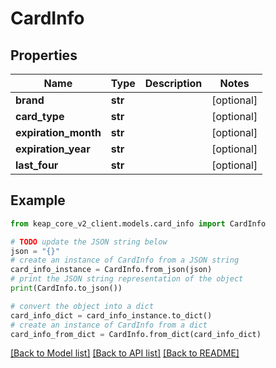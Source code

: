 # CardInfo


## Properties

Name | Type | Description | Notes
------------ | ------------- | ------------- | -------------
**brand** | **str** |  | [optional] 
**card_type** | **str** |  | [optional] 
**expiration_month** | **str** |  | [optional] 
**expiration_year** | **str** |  | [optional] 
**last_four** | **str** |  | [optional] 

## Example

```python
from keap_core_v2_client.models.card_info import CardInfo

# TODO update the JSON string below
json = "{}"
# create an instance of CardInfo from a JSON string
card_info_instance = CardInfo.from_json(json)
# print the JSON string representation of the object
print(CardInfo.to_json())

# convert the object into a dict
card_info_dict = card_info_instance.to_dict()
# create an instance of CardInfo from a dict
card_info_from_dict = CardInfo.from_dict(card_info_dict)
```
[[Back to Model list]](../README.md#documentation-for-models) [[Back to API list]](../README.md#documentation-for-api-endpoints) [[Back to README]](../README.md)


